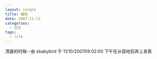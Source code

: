 ```yaml
---
layout: single
title: 偏色
date: 2007-11-13
categories:
  - 日志
tags:
  - life
---
```


清晨的时候--由 sbabybird 于 11/10/200709&#58;02&#58;00 下午在从容地狂奔上发表
